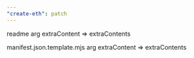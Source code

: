```yaml
---
"create-eth": patch
---
```


readme arg extraContent => extraContents

manifest.json.template.mjs arg extraContent => extraContents
